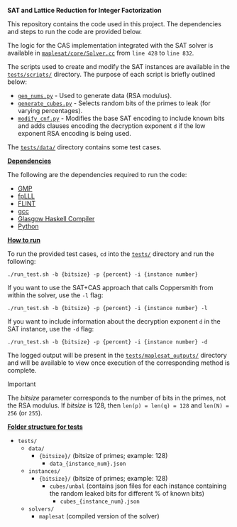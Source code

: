 **SAT and Lattice Reduction for Integer Factorization**

This repository contains the code used in this project. The dependencies and steps to run the code are provided below.

The logic for the CAS implementation integrated with the SAT solver is available in [`maplesat/core/Solver.cc`](maplesat/core/Solver.cc) from `line 428` to `line 832`.

The scripts used to create and modify the SAT instances are available in the [`tests/scripts/`](tests/scripts/) directory. The purpose of each script is briefly outlined below:
* [`gen_nums.py`](tests/scripts/gen_nums.py) - Used to generate data (RSA modulus).
* [`generate_cubes.py`](tests/scripts/generate_cubes.py) - Selects random bits of the primes to leak (for varying percentages).
* [`modify_cnf.py`](tests/scripts/modify_cnf.py) - Modifies the base SAT encoding to include known bits and adds clauses encoding the decryption exponent `d` if the low exponent RSA encoding is being used.

The [`tests/data/`](tests/data/) directory contains some test cases.

__<u>Dependencies</u>__

The following are the dependencies required to run the code:
* [GMP](https://gmplib.org/)
* [fpLLL](https://github.com/fplll/fplll)
* [FLINT](https://flintlib.org/)
* [gcc](https://gcc.gnu.org/)
* [Glasgow Haskell Compiler](https://www.haskell.org/ghc/)
* [Python](https://www.python.org/)

__<u>How to run</u>__

To run the provided test cases, `cd` into the [`tests/`](tests/) directory and run the following:
```
./run_test.sh -b {bitsize} -p {percent} -i {instance number}
```
If you want to use the SAT+CAS approach that calls Coppersmith from within the solver, use the `-l` flag:
```
./run_test.sh -b {bitsize} -p {percent} -i {instance number} -l
```
If you want to include information about the decryption exponent `d` in the SAT instance, use the `-d` flag:
```
./run_test.sh -b {bitsize} -p {percent} -i {instance number} -d
```

The logged output will be present in the [`tests/maplesat_outputs/`](tests/maplesat_outputs/) directory and will be available to view once execution of the corresponding method is complete.

> [!IMPORTANT]
> The _bitsize_ parameter corresponds to the number of bits in the primes, not the RSA modulus. If _bitsize_ is 128, then `len(p) = len(q) = 128` and `len(N) = 256` (or `255`).

__<u>Folder structure for tests</u>__

- `tests/`
    - `data/`
        - `{bitsize}/` (bitsize of primes; example: 128)
            - `data_{instance_num}.json`
    - `instances/`
        - `{bitsize}/` (bitsize of primes; example: 128)
            - `cubes/unbal` (contains json files for each instance containing the random leaked bits for different % of known bits)
                - `cubes_{instance_num}.json`
    - `solvers/`
        - `maplesat` (compiled version of the solver)

